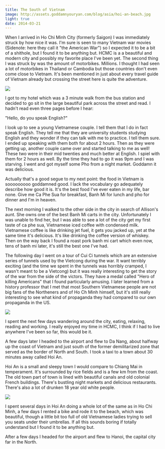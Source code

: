 ```yaml
---
title: The South of Vietnam
image: http://assets.goddamnyouryan.com/blog/asia/hoi-an-beach.jpg
light: true
date: 2014-03-21
---
```


When I arrived in Ho Chi Minh City (formerly Saigon) I was immediately struck by how nice it was. I'm sure is seen to many Vietnam war movies (Sidenote: here they call it "the American War") so I expected it to be a bit of a shithole, but I found it to be anything but. HCMC is a a beautiful and modern city and possibly my favorite place I've been yet. The second thing I was struck by was the amount of motorbikes. Millions. I thought I had seen a lot of motorbikes in Thailand or Cambodia but those countries don't even come close to Vietnam. It's been mentioned in just about every travel guide of Vietnam already but crossing the street here is quite the adventure.

![](http://assets.goddamnyouryan.com/blog/asia/hcmc-park.jpg)

I got to my hotel which was a 3 minute walk from the bus station and decided to go sit in the large beautiful park across the street and read. I hadn't read even three pages before I hear:

"Hello, do you speak English?"

I look up to see a young Vietnamese couple. I tell them that I do in fact speak English. They tell me that they are university students studying English and they wonder if they can talk with me to practice. I tell them sure. I ended up speaking with them both for about 2 hours. Then as they were getting up, another couple came over and started talking to me as well! These two were in their mid twenties and much better at English. I spiel with them for 2 hours as well. By the time they had to go it was 9pm and I was starving. I went and got myself some Pho from a night market. Goddamn it was delicious.

Actually that's a good segue to my next point: the food in Vietnam is sooooooooo goddamned good. I lack the vocabulary go adequately describe how good it is. It's the best food I've ever eaten in my life, bar none. Give me Ca Phe Sua for breakfast, Banh Mi for lunch and pho for dinner and I'm in heaven.

The next morning I walked to the other side in the city in search of Allison's aunt. She owns one of the best Banh Mi carts in the city. Unfortunately I was unable to find her, but I was able to see a lot of the city get my first taste of ca phe sua, Vietnamese iced coffee with condensed milk. Vietnamese coffee is like drinking jet fuel, it gets you jacked up, yet at the same time it's delicious. It's like drinking the coffee version of whiskey. Then on the way back I found a roast pork banh mi cart which even now, tens of banh mi later, it's still the best one I've had.

The following day I went on a tour of Cui Ci tunnels which are an extensive series of tunnels used by the Vietcong during the war. It want terribly exciting (and the time we spent in the tunnels was horribly cramped, I wasn't meant to be a Vietcong) but it was really interesting to get the story of the war from the side of the victors. They have a medal called "Hero of killing Americans" that I found particularly amusing. I later learned from a history professor that I met that most Southern Vietnamese people are not big fans of the Northeners and of Ho Ch Minh himself, but it's still really interesting to see what kind of propaganda they had compared to our own propaganda in the US.

![](http://assets.goddamnyouryan.com/blog/asia/hcmc-cui-ci.jpg)

I spent the next few days wandering around the city, eating, relaxing, reading and working. I really enjoyed my time in HCMC, I think if I had to live anywhere I've been so far, this would be it.

A few days later I headed to the airport and flew to Da Nang, about halfway up the coast of Vietnam and just south of the former demilitarized zone that served as the border of North and South. I took a taxi to a town about 30 minutes away called Hoi An.

Hoi An is a small and sleepy town I would compare to Chiang Mai in temperament. It's surrounded by rice fields and is a few km from the coast. The old town part of town is lined with beautiful canals and old colonial French buildings. There's bustling night markets and delicious restaurants. There's also a lot of drunken 18 year old white people.

![](http://assets.goddamnyouryan.com/blog/asia/hoi-an-lanterns.jpg)

I spent several days in Hoi An doing a whole lot of the same as in Ho Chi Minh, a few days I rented a bike and rode it to the beach, which was beautiful, though a little bit too full of old Vietnamese ladies trying to sell you seats under their umbrellas. If all this sounds boring if totally understand but I found it to be anything but.

After a few days I headed for the airport and flew to Hanoi, the capital city far in the North.
